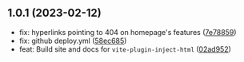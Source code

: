## 1.0.1 (2023-02-12)

- fix: hyperlinks pointing to 404 on homepage's features ([7e78859](https://github.com/xsjcTony/docs/commit/7e78859))
- fix: github deploy.yml ([58ec685](https://github.com/xsjcTony/docs/commit/58ec685))
- feat: Build site and docs for `vite-plugin-inject-html` ([02ad952](https://github.com/xsjcTony/docs/commit/02ad952))
